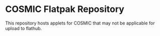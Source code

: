 # COSMIC Flatpak Repository

This repository hosts applets for COSMIC that may not be applicable for upload
to flathub.
